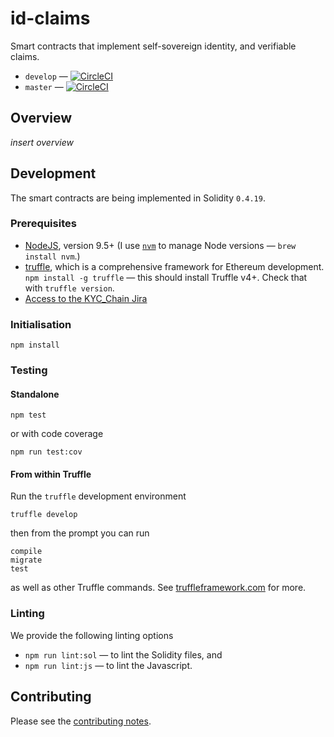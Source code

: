 # id-claims

Smart contracts that implement self-sovereign identity, and verifiable claims.

* `develop` — [![CircleCI](https://circleci.com/gh/SelfKeyFoundation/id-claims/tree/develop.svg?style=svg)](https://circleci.com/gh/SelfKeyFoundation/id-claims/tree/develop)
* `master` — [![CircleCI](https://circleci.com/gh/SelfKeyFoundation/id-claims/tree/master.svg?style=svg)](https://circleci.com/gh/SelfKeyFoundation/id-claims/tree/master)

## Overview

_insert overview_

## Development

The smart contracts are being implemented in Solidity `0.4.19`.

### Prerequisites

* [NodeJS](htps://nodejs.org), version 9.5+ (I use [`nvm`](https://github.com/creationix/nvm) to manage Node versions — `brew install nvm`.)
* [truffle](http://truffleframework.com/), which is a comprehensive framework for Ethereum development. `npm install -g truffle` — this should install Truffle v4+.  Check that with `truffle version`.
* [Access to the KYC_Chain Jira](https://kyc-chain.atlassian.net)

### Initialisation

    npm install

### Testing

#### Standalone

    npm test

or with code coverage

    npm run test:cov

#### From within Truffle

Run the `truffle` development environment

    truffle develop

then from the prompt you can run

    compile
    migrate
    test

as well as other Truffle commands. See [truffleframework.com](http://truffleframework.com) for more.

### Linting

We provide the following linting options

* `npm run lint:sol` — to lint the Solidity files, and
* `npm run lint:js` — to lint the Javascript.

## Contributing

Please see the [contributing notes](CONTRIBUTING.md).
